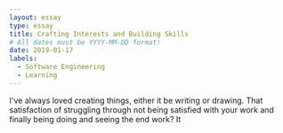 ```yaml
---
layout: essay
type: essay
title: Crafting Interests and Building Skills
# All dates must be YYYY-MM-DD format!
date: 2019-01-17
labels:
  - Software Engineering
  - Learning
---
```


I've always loved creating things, either it be writing or drawing. That satisfaction of struggling through not being satisfied with your work and finally being doing and seeing the end work? It
